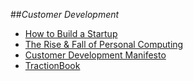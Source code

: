 ##_Customer Development_

- [How to Build a Startup](https://www.udacity.com/course/ep245)
- [The Rise & Fall of Personal Computing](http://www.asymco.com/2012/01/17/the-rise-and-fall-of-personal-computing/)
- [Customer Development Manifesto](http://steveblank.com/category/customer-development-manifesto/)
- [TractionBook](http://tractionbook.com/)

